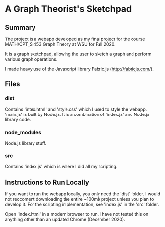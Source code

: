 # A Graph Theorist's Sketchpad

## Summary

The project is a webapp developed as my final project for the course MATH/CPT_S 453 Graph Theory at WSU for Fall 2020.

It is a graph sketchpad, allowing the user to sketch a graph and perform various graph operations.

I made heavy use of the Javascript library Fabric.js (http://fabricjs.com/).

## Files
### dist
Contains 'intex.html' and 'style.css' which I used to style the webapp.\
'main.js' is built by Node.js. It is a combination of 'index.js' and Node.js library code.

### node_modules
Node.js library stuff.

### src
Contains 'index.js' which is where I did all my scripting.

## Instructions to Run Locally
If you want to run the webapp locally, you only need the 'dist' folder. I would not reccoment downloading the entire ~100mb project unless you plan to develop it. For the scripting implementation, see 'index.js' in the 'src' folder.

Open 'index.html' in a modern browser to run. I have not tested this on anything other than an updated Chrome (December 2020).
